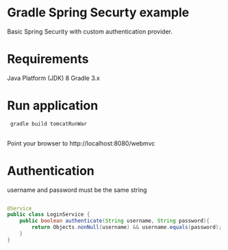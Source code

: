 # Gradle Spring Securty example 

Basic Spring Security with custom authentication provider.

# Requirements

Java Platform (JDK) 8
Gradle 3.x


# Run application


```sh
 gradle build tomcatRunWar
 
```

Point your browser to http://localhost:8080/webmvc

# Authentication


username and password ​​must be the same string

```java

@Service
public class LoginService {
	public boolean authenticate(String username, String password){
		return Objects.nonNull(username) && username.equals(password);
	}
}


```

